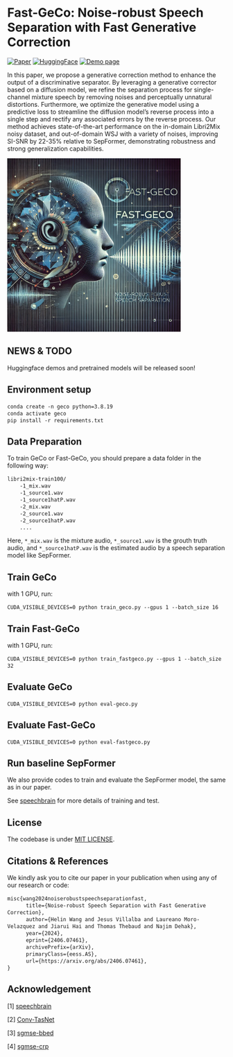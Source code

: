 # Fast-GeCo: Noise-robust Speech Separation with Fast Generative Correction
[![Paper](https://img.shields.io/badge/arXiv-2406.07461-brightgreen.svg?style=flat-square)](https://arxiv.org/pdf/2406.07461.pdf)  [![HuggingFace](https://img.shields.io/badge/%F0%9F%A4%97%20Hugging%20Face-Spaces-blue)](https://arxiv.org/pdf/2406.07461.pdf) [![Demo page](https://img.shields.io/badge/Audio_Samples-blue?logo=Github&style=flat-square)](https://fastgeco.github.io/Fast-GeCo/)

In this paper, we propose a generative correction method to enhance the output of a discriminative separator. By leveraging a generative corrector based on a diffusion model, we refine the separation process for single-channel mixture speech by removing noises and perceptually unnatural distortions. Furthermore, we optimize the generative model using a predictive loss to streamline the diffusion model’s reverse process into a single step and rectify any associated errors by the reverse process. Our method achieves state-of-the-art performance on the in-domain Libri2Mix noisy dataset, and out-of-domain WSJ with a variety of noises, improving SI-SNR by 22-35% relative to SepFormer, demonstrating robustness and strong generalization capabilities.

<img src="geco.webp" alt="Fast-GeCo Image" width="400"/>


## NEWS & TODO
Huggingface demos and pretrained models will be released soon!

## Environment setup

```
conda create -n geco python=3.8.19
conda activate geco
pip install -r requirements.txt
```

## Data Preparation

To train GeCo or Fast-GeCo, you should prepare a data folder in the following way:

```
libri2mix-train100/
    -1_mix.wav
    -1_source1.wav
    -1_source1hatP.wav
    -2_mix.wav
    -2_source1.wav
    -2_source1hatP.wav
    ....
```

Here,  `*_mix.wav` is the mixture audio, `*_source1.wav` is the grouth truth audio, and `*_source1hatP.wav` is the estimated audio by a speech separation model like SepFormer.


## Train GeCo
with 1 GPU, run:

```
CUDA_VISIBLE_DEVICES=0 python train_geco.py --gpus 1 --batch_size 16
```

## Train Fast-GeCo
with 1 GPU, run:

```
CUDA_VISIBLE_DEVICES=0 python train_fastgeco.py --gpus 1 --batch_size 32
```

## Evaluate GeCo

```
CUDA_VISIBLE_DEVICES=0 python eval-geco.py
```


## Evaluate Fast-GeCo

```
CUDA_VISIBLE_DEVICES=0 python eval-fastgeco.py
```


## Run baseline SepFormer

We also provide codes to train and evaluate the SepFormer model, the same as in our paper.

See [speechbrain](https://github.com/speechbrain) for more details of training and test.

## License
The codebase is under [MIT LICENSE](./LICENSE). 

## Citations & References
We kindly ask you to cite our paper in your publication when using any of our research or code:

```
misc{wang2024noiserobustspeechseparationfast,
      title={Noise-robust Speech Separation with Fast Generative Correction}, 
      author={Helin Wang and Jesus Villalba and Laureano Moro-Velazquez and Jiarui Hai and Thomas Thebaud and Najim Dehak},
      year={2024},
      eprint={2406.07461},
      archivePrefix={arXiv},
      primaryClass={eess.AS},
      url={https://arxiv.org/abs/2406.07461}, 
}
```


## Acknowledgement

[1] [speechbrain](https://github.com/speechbrain)

[2] [Conv-TasNet](https://github.com/JusperLee/Conv-TasNet)

[3] [sgmse-bbed](https://github.com/sp-uhh/sgmse-bbed)

[4] [sgmse-crp](https://github.com/sp-uhh/sgmse_crp)
